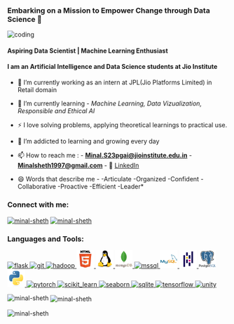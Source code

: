 ### Embarking on a Mission to Empower Change through Data Science 🚀
<img alt="coding" width="1000px" height="400px" src="https://github.com/minal-sheth/minal-sheth/blob/main/image_processing20191213-6403-1j99nlm.gif">

<h4>Aspiring Data Scientist  |  Machine Learning Enthusiast </h4>
<h4 align="Left">I am an Artificial Intelligence and Data Science students at Jio Institute </h4>

- 🔭 I’m currently working as an intern at JPL(Jio Platforms Limited) in Retail domain

- 🌱 I’m currently learning - *Machine Learning, Data Vizualization, Responsible and Ethical AI*

- :zap: I love solving problems, applying theoretical learnings to practical use.

- 🌱 I’m addicted to learning and growing every day


- 📫 How to reach me :
      - **Minal.S23pgai@jioinstitute.edu.in**
      - **Minalsheth1997@gmail.com**
      - :office: [LinkedIn](https://www.linkedin.com/in/minal-sheth)

- 😄 Words that describe me - 
     -Articulate
     -Organized
     -Confident
     -Collaborative
     -Proactive
     -Efficient
     -Leader*
<h3 align="left">Connect with me:</h3>
<p align="left">
<a href="https://www.linkedin.com/in/minal-sheth" target="blank"><img align="center" src="https://raw.githubusercontent.com/rahuldkjain/github-profile-readme-generator/master/src/images/icons/Social/linked-in-alt.svg" alt="minal-sheth" height="30" width="40" /></a>
<a href="https://medium.com/@studyminal" target="blank"><img align="center" src="https://raw.githubusercontent.com/rahuldkjain/github-profile-readme-generator/master/src/images/icons/Social/medium.svg" alt="minal-sheth" height="30" width="40" /></a>
</p>

<h3 align="left">Languages and Tools:</h3>
<p align="left">  <a href="https://flask.palletsprojects.com/" target="_blank" rel="noreferrer"> <img src="https://www.vectorlogo.zone/logos/pocoo_flask/pocoo_flask-icon.svg" alt="flask" width="40" height="40"/> </a> 
      <a href="https://git-scm.com/" target="_blank" rel="noreferrer"> <img src="https://www.vectorlogo.zone/logos/git-scm/git-scm-icon.svg" alt="git" width="40" height="40"/> </a> 
      <a href="https://hadoop.apache.org/" target="_blank" rel="noreferrer"> <img src="https://www.vectorlogo.zone/logos/apache_hadoop/apache_hadoop-icon.svg" alt="hadoop" width="40" height="40"/> </a> 
      <a href="https://www.w3.org/html/" target="_blank" rel="noreferrer"> <img src="https://raw.githubusercontent.com/devicons/devicon/master/icons/html5/html5-original-wordmark.svg" alt="html5" width="40" height="40"/> </a> 
      <a href="https://www.linux.org/" target="_blank" rel="noreferrer"> <img src="https://raw.githubusercontent.com/devicons/devicon/master/icons/linux/linux-original.svg" alt="linux" width="40" height="40"/> </a> <a href="https://www.mongodb.com/" target="_blank" rel="noreferrer"> <img src="https://raw.githubusercontent.com/devicons/devicon/master/icons/mongodb/mongodb-original-wordmark.svg" alt="mongodb" width="40" height="40"/> </a> 
      <a href="https://www.microsoft.com/en-us/sql-server" target="_blank" rel="noreferrer"> <img src="https://www.svgrepo.com/show/303229/microsoft-sql-server-logo.svg" alt="mssql" width="40" height="40"/> </a> <a href="https://www.mysql.com/" target="_blank" rel="noreferrer"> <img src="https://raw.githubusercontent.com/devicons/devicon/master/icons/mysql/mysql-original-wordmark.svg" alt="mysql" width="40" height="40"/> </a> 
      <a href="https://pandas.pydata.org/" target="_blank" rel="noreferrer"> <img src="https://raw.githubusercontent.com/devicons/devicon/2ae2a900d2f041da66e950e4d48052658d850630/icons/pandas/pandas-original.svg" alt="pandas" width="40" height="40"/> </a> <a href="https://www.postgresql.org" target="_blank" rel="noreferrer"> <img src="https://raw.githubusercontent.com/devicons/devicon/master/icons/postgresql/postgresql-original-wordmark.svg" alt="postgresql" width="40" height="40"/> </a> <a href="https://www.python.org" target="_blank" rel="noreferrer"> <img src="https://raw.githubusercontent.com/devicons/devicon/master/icons/python/python-original.svg" alt="python" width="40" height="40"/> </a> <a href="https://pytorch.org/" target="_blank" rel="noreferrer"> <img src="https://www.vectorlogo.zone/logos/pytorch/pytorch-icon.svg" alt="pytorch" width="40" height="40"/> </a> <a href="https://scikit-learn.org/" target="_blank" rel="noreferrer"> <img src="https://upload.wikimedia.org/wikipedia/commons/0/05/Scikit_learn_logo_small.svg" alt="scikit_learn" width="40" height="40"/> </a> <a href="https://seaborn.pydata.org/" target="_blank" rel="noreferrer"> <img src="https://seaborn.pydata.org/_images/logo-mark-lightbg.svg" alt="seaborn" width="40" height="40"/> </a> <a href="https://www.sqlite.org/" target="_blank" rel="noreferrer"> <img src="https://www.vectorlogo.zone/logos/sqlite/sqlite-icon.svg" alt="sqlite" width="40" height="40"/> </a> <a href="https://www.tensorflow.org" target="_blank" rel="noreferrer"> <img src="https://www.vectorlogo.zone/logos/tensorflow/tensorflow-icon.svg" alt="tensorflow" width="40" height="40"/> </a> <a href="https://unity.com/" target="_blank" rel="noreferrer"> <img src="https://www.vectorlogo.zone/logos/unity3d/unity3d-icon.svg" alt="unity" width="40" height="40"/> </a> </p>

<p><img align="left" src="https://github-readme-stats.vercel.app/api/top-langs?username=minal-sheth&show_icons=true&locale=en&layout=compact" alt="minal-sheth" /></p>

<p>&nbsp;<img align="center" src="https://github-readme-stats.vercel.app/api?username=minal-sheth&show_icons=true&locale=en" alt="minal-sheth" /></p>

<p><img align="center" src="https://github-readme-streak-stats.herokuapp.com/?user=minal-sheth&" alt="minal-sheth" /></p>
